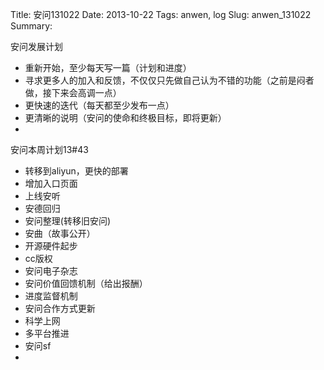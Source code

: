 Title: 安问131022
Date: 2013-10-22
Tags: anwen, log
Slug: anwen_131022
Summary: 

安问发展计划

- 重新开始，至少每天写一篇（计划和进度）
- 寻求更多人的加入和反馈，不仅仅只先做自己认为不错的功能（之前是闷者做，接下来会高调一点）
- 更快速的迭代（每天都至少发布一点）
- 更清晰的说明（安问的使命和终极目标，即将更新）
- 

安问本周计划13#43

- 转移到aliyun，更快的部署
- 增加入口页面
- 上线安听
- 安德回归
- 安问整理(转移旧安问)
- 安曲（故事公开）
- 开源硬件起步
- cc版权
- 安问电子杂志
- 安问价值回馈机制（给出报酬）
- 进度监督机制
- 安问合作方式更新
- 科学上网
- 多平台推进
- 安问sf
- 
